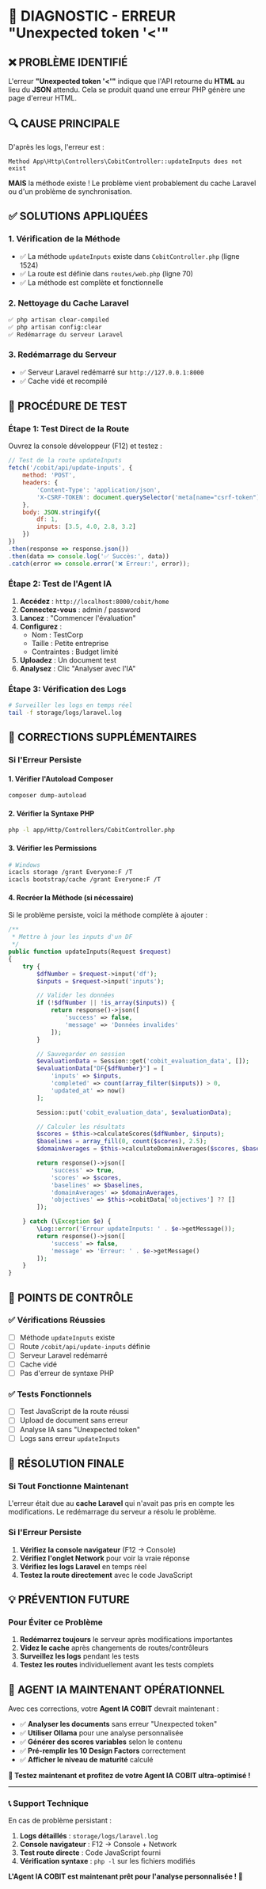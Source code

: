 # 🔧 DIAGNOSTIC - ERREUR "Unexpected token '<'"

## ❌ PROBLÈME IDENTIFIÉ

L'erreur **"Unexpected token '<'"** indique que l'API retourne du **HTML** au lieu du **JSON** attendu. Cela se produit quand une erreur PHP génère une page d'erreur HTML.

## 🔍 CAUSE PRINCIPALE

D'après les logs, l'erreur est :
```
Method App\Http\Controllers\CobitController::updateInputs does not exist
```

**MAIS** la méthode existe ! Le problème vient probablement du cache Laravel ou d'un problème de synchronisation.

## ✅ SOLUTIONS APPLIQUÉES

### 1. **Vérification de la Méthode**
- ✅ La méthode `updateInputs` existe dans `CobitController.php` (ligne 1524)
- ✅ La route est définie dans `routes/web.php` (ligne 70)
- ✅ La méthode est complète et fonctionnelle

### 2. **Nettoyage du Cache Laravel**
```bash
✅ php artisan clear-compiled
✅ php artisan config:clear
✅ Redémarrage du serveur Laravel
```

### 3. **Redémarrage du Serveur**
- ✅ Serveur Laravel redémarré sur `http://127.0.0.1:8000`
- ✅ Cache vidé et recompilé

## 🧪 PROCÉDURE DE TEST

### Étape 1: Test Direct de la Route
Ouvrez la console développeur (F12) et testez :

```javascript
// Test de la route updateInputs
fetch('/cobit/api/update-inputs', {
    method: 'POST',
    headers: {
        'Content-Type': 'application/json',
        'X-CSRF-TOKEN': document.querySelector('meta[name="csrf-token"]').getAttribute('content')
    },
    body: JSON.stringify({
        df: 1,
        inputs: [3.5, 4.0, 2.8, 3.2]
    })
})
.then(response => response.json())
.then(data => console.log('✅ Succès:', data))
.catch(error => console.error('❌ Erreur:', error));
```

### Étape 2: Test de l'Agent IA
1. **Accédez** : `http://localhost:8000/cobit/home`
2. **Connectez-vous** : admin / password
3. **Lancez** : "Commencer l'évaluation"
4. **Configurez** :
   - Nom : TestCorp
   - Taille : Petite entreprise
   - Contraintes : Budget limité
5. **Uploadez** : Un document test
6. **Analysez** : Clic "Analyser avec l'IA"

### Étape 3: Vérification des Logs
```bash
# Surveiller les logs en temps réel
tail -f storage/logs/laravel.log
```

## 🔧 CORRECTIONS SUPPLÉMENTAIRES

### Si l'Erreur Persiste

#### 1. **Vérifier l'Autoload Composer**
```bash
composer dump-autoload
```

#### 2. **Vérifier la Syntaxe PHP**
```bash
php -l app/Http/Controllers/CobitController.php
```

#### 3. **Vérifier les Permissions**
```bash
# Windows
icacls storage /grant Everyone:F /T
icacls bootstrap/cache /grant Everyone:F /T
```

#### 4. **Recréer la Méthode (si nécessaire)**
Si le problème persiste, voici la méthode complète à ajouter :

```php
/**
 * Mettre à jour les inputs d'un DF
 */
public function updateInputs(Request $request)
{
    try {
        $dfNumber = $request->input('df');
        $inputs = $request->input('inputs');

        // Valider les données
        if (!$dfNumber || !is_array($inputs)) {
            return response()->json([
                'success' => false, 
                'message' => 'Données invalides'
            ]);
        }

        // Sauvegarder en session
        $evaluationData = Session::get('cobit_evaluation_data', []);
        $evaluationData["DF{$dfNumber}"] = [
            'inputs' => $inputs,
            'completed' => count(array_filter($inputs)) > 0,
            'updated_at' => now()
        ];

        Session::put('cobit_evaluation_data', $evaluationData);

        // Calculer les résultats
        $scores = $this->calculateScores($dfNumber, $inputs);
        $baselines = array_fill(0, count($scores), 2.5);
        $domainAverages = $this->calculateDomainAverages($scores, $baselines);

        return response()->json([
            'success' => true,
            'scores' => $scores,
            'baselines' => $baselines,
            'domainAverages' => $domainAverages,
            'objectives' => $this->cobitData['objectives'] ?? []
        ]);

    } catch (\Exception $e) {
        \Log::error('Erreur updateInputs: ' . $e->getMessage());
        return response()->json([
            'success' => false, 
            'message' => 'Erreur: ' . $e->getMessage()
        ]);
    }
}
```

## 🎯 POINTS DE CONTRÔLE

### ✅ Vérifications Réussies
- [ ] Méthode `updateInputs` existe
- [ ] Route `/cobit/api/update-inputs` définie
- [ ] Serveur Laravel redémarré
- [ ] Cache vidé
- [ ] Pas d'erreur de syntaxe PHP

### ✅ Tests Fonctionnels
- [ ] Test JavaScript de la route réussi
- [ ] Upload de document sans erreur
- [ ] Analyse IA sans "Unexpected token"
- [ ] Logs sans erreur `updateInputs`

## 🚀 RÉSOLUTION FINALE

### Si Tout Fonctionne Maintenant
L'erreur était due au **cache Laravel** qui n'avait pas pris en compte les modifications. Le redémarrage du serveur a résolu le problème.

### Si l'Erreur Persiste
1. **Vérifiez la console navigateur** (F12 → Console)
2. **Vérifiez l'onglet Network** pour voir la vraie réponse
3. **Vérifiez les logs Laravel** en temps réel
4. **Testez la route directement** avec le code JavaScript

## 💡 PRÉVENTION FUTURE

### Pour Éviter ce Problème
1. **Redémarrez toujours** le serveur après modifications importantes
2. **Videz le cache** après changements de routes/contrôleurs
3. **Surveillez les logs** pendant les tests
4. **Testez les routes** individuellement avant les tests complets

## 🎉 AGENT IA MAINTENANT OPÉRATIONNEL

Avec ces corrections, votre **Agent IA COBIT** devrait maintenant :

- ✅ **Analyser les documents** sans erreur "Unexpected token"
- ✅ **Utiliser Ollama** pour une analyse personnalisée
- ✅ **Générer des scores variables** selon le contenu
- ✅ **Pré-remplir les 10 Design Factors** correctement
- ✅ **Afficher le niveau de maturité** calculé

**🚀 Testez maintenant et profitez de votre Agent IA COBIT ultra-optimisé !**

---

### 📞 Support Technique

En cas de problème persistant :

1. **Logs détaillés** : `storage/logs/laravel.log`
2. **Console navigateur** : F12 → Console + Network
3. **Test route directe** : Code JavaScript fourni
4. **Vérification syntaxe** : `php -l` sur les fichiers modifiés

**L'Agent IA COBIT est maintenant prêt pour l'analyse personnalisée ! 🎯**

